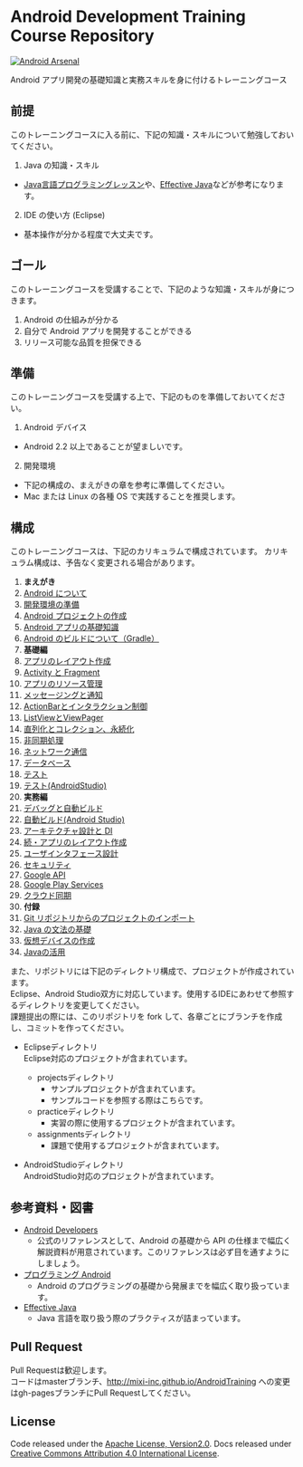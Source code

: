 Android Development Training Course Repository
======
[![Android Arsenal](https://img.shields.io/badge/Android%20Arsenal-AndroidTraining-brightgreen.svg?style=flat)](https://android-arsenal.com/details/3/1245)

Android アプリ開発の基礎知識と実務スキルを身に付けるトレーニングコース

前提
------

このトレーニングコースに入る前に、下記の知識・スキルについて勉強しておいてください。

1. Java の知識・スキル
  * [Java言語プログラミングレッスン](http://www.hyuki.com/jb/)や、[Effective Java](http://amzn.to/Sr8iPe)などが参考になります。
2. IDE の使い方 (Eclipse)
  * 基本操作が分かる程度で大丈夫です。

ゴール
------

このトレーニングコースを受講することで、下記のような知識・スキルが身につきます。

1. Android の仕組みが分かる
2. 自分で Android アプリを開発することができる
3. リリース可能な品質を担保できる

準備
------

このトレーニングコースを受講する上で、下記のものを準備しておいてください。

1. Android デバイス
  * Android 2.2 以上であることが望ましいです。
2. 開発環境
  * 下記の構成の、まえがきの章を参考に準備してください。
  * Mac または Linux の各種 OS で実践することを推奨します。

構成
------

このトレーニングコースは、下記のカリキュラムで構成されています。
カリキュラム構成は、予告なく変更される場合があります。

1. **まえがき**
  1. [Android について](http://mixi-inc.github.io/AndroidTraining/introductions/1.01.about-android-os.html)
  2. [開発環境の準備](http://mixi-inc.github.io/AndroidTraining/introductions/1.02.prepare-for-development.html)
  3. [Android プロジェクトの作成](http://mixi-inc.github.io/AndroidTraining/introductions/1.03.create-project-for-android-studio.html)
  4. [Android アプリの基礎知識](http://mixi-inc.github.io/AndroidTraining/introductions/1.04.basic-knowledge.html)
  5. [Android のビルドについて（Gradle）](http://mixi-inc.github.io/AndroidTraining/introductions/1.05.how-to-build-for-gradle.html)  
2. **基礎編**
  1. [アプリのレイアウト作成](http://mixi-inc.github.io/AndroidTraining/fundamentals/2.01.create-layout.html)
  2. [Activity と Fragment](http://mixi-inc.github.io/AndroidTraining/fundamentals/2.02.activity-and-fragment.html)
  3. [アプリのリソース管理](http://mixi-inc.github.io/AndroidTraining/fundamentals/2.03.application-resource-management.html)
  4. [メッセージングと通知](http://mixi-inc.github.io/AndroidTraining/fundamentals/2.04.messaging-and-notification.html)
  5. [ActionBarとインタラクション制御](http://mixi-inc.github.io/AndroidTraining/fundamentals/2.05.actionbar-and-interaction-control.html)
  6. [ListViewとViewPager](http://mixi-inc.github.io/AndroidTraining/fundamentals/2.06.listView-and-viewPager.html)
  7. [直列化とコレクション、永続化](http://mixi-inc.github.io/AndroidTraining/fundamentals/2.07.serialize-and-collection-and-perpetuation.html)
  8. [非同期処理](http://mixi-inc.github.io/AndroidTraining/fundamentals/2.08.async-processing.html)
  9. [ネットワーク通信](http://mixi-inc.github.io/AndroidTraining/fundamentals/2.09.network-access.html)
  10. [データベース](http://mixi-inc.github.io/AndroidTraining/fundamentals/2.10.database.html)
  11. [テスト](http://mixi-inc.github.io/AndroidTraining/fundamentals/2.11.testing.html)
  11. [テスト(AndroidStudio)](http://mixi-inc.github.io/AndroidTraining/fundamentals/2.11.testing-for-android-studio.html)  
3. **実務編**
  1. [デバッグと自動ビルド](http://mixi-inc.github.io/AndroidTraining/advanced/3.01.build-for-eclipse.html)
  1. [自動ビルド(Android Studio)](http://mixi-inc.github.io/AndroidTraining/advanced/3.01.build-for-gradle.html)
  2. [アーキテクチャ設計と DI](http://mixi-inc.github.io/AndroidTraining/advanced/3.02.architecture-and-di.html)
  3. [続・アプリのレイアウト作成](http://mixi-inc.github.io/AndroidTraining/advanced/3.03.advanced-layout.html)
  4. [ユーザインタフェース設計](http://mixi-inc.github.io/AndroidTraining/advanced/3.04.user-interface.html)
  5. [セキュリティ](http://mixi-inc.github.io/AndroidTraining/advanced/3.05.security.html)
  6. [Google API](http://mixi-inc.github.io/AndroidTraining/advanced/3.06.google-api.html)
  7. [Google Play Services](http://mixi-inc.github.io/AndroidTraining/advanced/3.07.google-play-services.html)
  8. [クラウド同期](http://mixi-inc.github.io/AndroidTraining/advanced/3.08.cloud-sync.html)  
4. **付録**
  1. [Git リポジトリからのプロジェクトのインポート](http://mixi-inc.github.io/AndroidTraining/appendix/A.01.import-from-git-for-eclipse.html)
  2. [Java の文法の基礎](http://mixi-inc.github.io/AndroidTraining/appendix/A.02.basic-java.html)
  3. [仮想デバイスの作成](http://mixi-inc.github.io/AndroidTraining/appendix/A.03.how-to-create-avd.html)
  3. [Javaの活用](http://mixi-inc.github.io/AndroidTraining/appendix/A.04.advanced-java.html)

また、リポジトリには下記のディレクトリ構成で、プロジェクトが作成されています。  
Eclipse、Android Studio双方に対応しています。使用するIDEにあわせて参照するディレクトリを変更してください。  
課題提出の際には、このリポジトリを fork して、各章ごとにブランチを作成し、コミットを作ってください。

* Eclipseディレクトリ  
  Eclipse対応のプロジェクトが含まれています。
	* projectsディレクトリ
	  * サンプルプロジェクトが含まれています。
	  * サンプルコードを参照する際はこちらです。
	* practiceディレクトリ
	  * 実習の際に使用するプロジェクトが含まれています。
	* assignmentsディレクトリ
	  * 課題で使用するプロジェクトが含まれています。

* AndroidStudioディレクトリ  
  AndroidStudio対応のプロジェクトが含まれています。
  
参考資料・図書
------

* [Android Developers](http://developer.android.com/index.html)
  * 公式のリファレンスとして、Android の基礎から API の仕様まで幅広く解説資料が用意されています。このリファレンスは必ず目を通すようにしましょう。
* [プログラミング Android](http://amzn.to/wr7Yi6)
  * Android のプログラミングの基礎から発展までを幅広く取り扱っています。
* [Effective Java](http://amzn.to/Sr8iPe)
  * Java 言語を取り扱う際のプラクティスが詰まっています。

Pull Request
------
Pull Requestは歓迎します。  
コードはmasterブランチ、http://mixi-inc.github.io/AndroidTraining への変更はgh-pagesブランチにPull Requestしてください。

License
------
Code released under the [Apache License, Version2.0](http://www.apache.org/licenses/LICENSE-2.0.html). Docs released under [Creative Commons Attribution 4.0 International License](http://creativecommons.org/licenses/by/4.0/).
